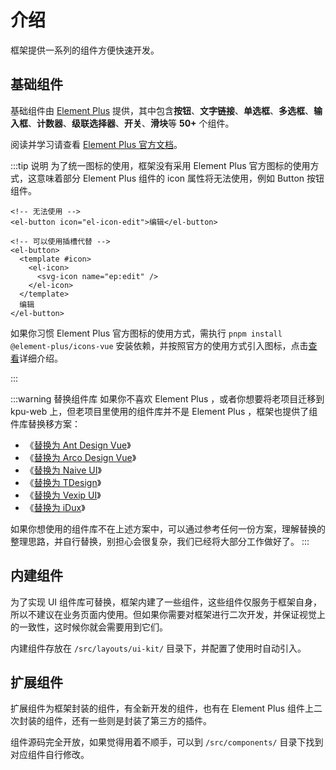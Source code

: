 # 介绍

框架提供一系列的组件方便快速开发。

## 基础组件

基础组件由 [Element Plus](https://element-plus.org/#/zh-CN) 提供，其中包含**按钮**、**文字链接**、**单选框**、**多选框**、**输入框**、**计数器**、**级联选择器**、**开关**、**滑块**等 **50+** 个组件。

阅读并学习请查看 [Element Plus 官方文档](https://element-plus.org/#/zh-CN)。

:::tip 说明
为了统一图标的使用，框架没有采用 Element Plus 官方图标的使用方式，这意味着部分 Element Plus 组件的 icon 属性将无法使用，例如 Button 按钮组件。

```vue-html
<!-- 无法使用 -->
<el-button icon="el-icon-edit">编辑</el-button>

<!-- 可以使用插槽代替 -->
<el-button>
  <template #icon>
    <el-icon>
      <svg-icon name="ep:edit" />
    </el-icon>
  </template>
  编辑
</el-button>
```

如果你习惯 Element Plus 官方图标的使用方式，需执行 `pnpm install @element-plus/icons-vue` 安装依赖，并按照官方的使用方式引入图标，点击[查看](http://element-plus.org/zh-CN/component/icon.html)详细介绍。

:::

:::warning 替换组件库
如果你不喜欢 Element Plus ，或者你想要将老项目迁移到 kpu-web 上，但老项目里使用的组件库并不是 Element Plus ，框架也提供了组件库替换移方案：

- 《[替换为 Ant Design Vue](/guide/replace-to-antd)》
- 《[替换为 Arco Design Vue](/guide/replace-to-arco)》
- 《[替换为 Naive UI](/guide/replace-to-naive)》
- 《[替换为 TDesign](/guide/replace-to-tdesign)》
- 《[替换为 Vexip UI](/guide/replace-to-vexip)》
- 《[替换为 iDux](/guide/replace-to-idux)》

如果你想使用的组件库不在上述方案中，可以通过参考任何一份方案，理解替换的整理思路，并自行替换，别担心会很复杂，我们已经将大部分工作做好了。
:::

## 内建组件

为了实现 UI 组件库可替换，框架内建了一些组件，这些组件仅服务于框架自身，所以不建议在业务页面内使用。但如果你需要对框架进行二次开发，并保证视觉上的一致性，这时候你就会需要用到它们。

内建组件存放在 `/src/layouts/ui-kit/` 目录下，并配置了使用时自动引入。

## 扩展组件

扩展组件为框架封装的组件，有全新开发的组件，也有在 Element Plus 组件上二次封装的组件，还有一些则是封装了第三方的插件。

组件源码完全开放，如果觉得用着不顺手，可以到 `/src/components/` 目录下找到对应组件自行修改。